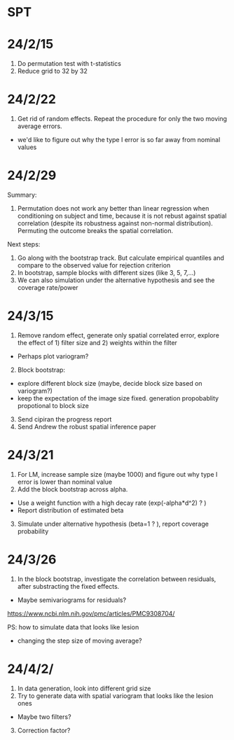 # SPT

# 24/2/15
1. Do permutation test with t-statistics
2. Reduce grid to 32 by 32

# 24/2/22
1. Get rid of random effects. Repeat the procedure for only the two moving average errors.
- we'd like to figure out why the type I error is so far away from nominal values

# 24/2/29
Summary:
1. Permutation does not work any better than linear regression when conditioning on subject and time, because it is not rebust against spatial correlation (despite its robustness against non-normal distribution). Permuting the outcome breaks the spatial correlation.

Next steps:
1. Go along with the bootstrap track. But calculate empirical quantiles and compare to the observed value for rejection criterion
2. In bootstrap, sample blocks with different sizes (like 3, 5, 7,...)
3. We can also simulation under the alternative hypothesis and see the coverage rate/power

# 24/3/15
1. Remove random effect, generate only spatial correlated error, explore the effect of 1) filter size and 2) weights within the filter
- Perhaps plot variogram? 
2. Block bootstrap:
- explore different block size (maybe, decide block size based on variogram?)
- keep the expectation of the image size fixed. generation propobablity propotional to block size
3. Send cipiran the progress report
4. Send Andrew the robust spatial inference paper

# 24/3/21
1. For LM, increase sample size (maybe 1000) and figure out why type I error is lower than nominal value
2. Add the block bootstrap across alpha. 
- Use a weight function with a high decay rate (exp(-alpha*d^2) ? )
- Report distribution of estimated beta
3. Simulate under alternative hypothesis (beta=1 ? ), report coverage probability

# 24/3/26
1. In the block bootstrap, investigate the correlation between residuals, after substracting the fixed effects.
- Maybe semivariograms for residuals? 

https://www.ncbi.nlm.nih.gov/pmc/articles/PMC9308704/

PS: how to simulate data that looks like lesion
- changing the step size of moving average? 

# 24/4/2/
1. In data generation, look into different grid size
2. Try to generate data with spatial variogram that looks like the lesion ones
- Maybe two filters?
3. Correction factor? 
